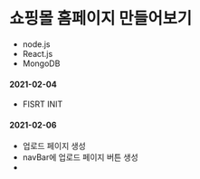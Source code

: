 # 쇼핑몰 홈페이지 만들어보기

- node.js
- React.js
- MongoDB

#### 2021-02-04

- FISRT INIT

#### 2021-02-06

- 업로드 페이지 생성
- navBar에 업로드 페이지 버튼 생성
-

